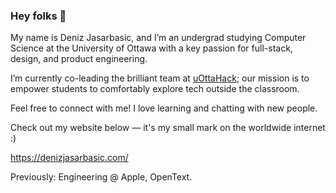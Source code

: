 ### Hey folks 🤠

My name is Deniz Jasarbasic, and I’m an undergrad studying Computer Science at the University of Ottawa with a key passion for full-stack, design, and product engineering.

I’m currently co-leading the brilliant team at [uOttaHack](https://uottahack.ca/); our mission is to empower students to comfortably explore tech outside the classroom.

Feel free to connect with me! I love learning and chatting with new people. 

Check out my website below — it's my small mark on the worldwide internet :)

https://denizjasarbasic.com/

Previously: Engineering @ Apple, OpenText.
